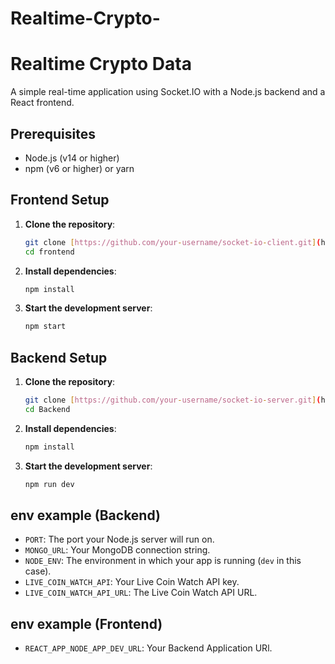# Realtime-Crypto-

# Realtime Crypto Data 

A simple real-time application using Socket.IO with a Node.js backend and a React frontend.

## Prerequisites

- Node.js (v14 or higher)
- npm (v6 or higher) or yarn

## Frontend Setup

1. **Clone the repository**:
   ```bash
   git clone [https://github.com/your-username/socket-io-client.git](https://github.com/saksham316/Realtime-Crypto-.git)
   cd frontend
   ```
2. **Install dependencies**:
   ```bash
   npm install
   ```
3. **Start the development server**:
   ```bash
   npm start
   ```

## Backend Setup

1. **Clone the repository**:
   ```bash
   git clone [https://github.com/your-username/socket-io-server.git](https://github.com/saksham316/Realtime-Crypto-.git)
   cd Backend
   ```
2. **Install dependencies**:
   ```bash
   npm install
   ```
3. **Start the development server**:
   ```bash
   npm run dev
   ```

## env example (Backend)

- `PORT`: The port your Node.js server will run on.
- `MONGO_URL`: Your MongoDB connection string.
- `NODE_ENV`: The environment in which your app is running (`dev` in this case).
- `LIVE_COIN_WATCH_API`: Your Live Coin Watch API key.
- `LIVE_COIN_WATCH_API_URL`: The Live Coin Watch API URL.

## env example (Frontend)
- `REACT_APP_NODE_APP_DEV_URL`: Your Backend Application URl.
